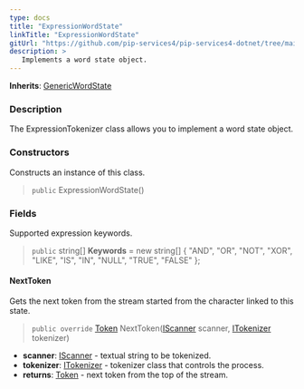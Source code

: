 ```yaml
---
type: docs
title: "ExpressionWordState"
linkTitle: "ExpressionWordState"
gitUrl: "https://github.com/pip-services4/pip-services4-dotnet/tree/main/pip-services4-expressions-dotnet"
description: > 
   Implements a word state object.
---
```


**Inherits**: [GenericWordState](../../../tokenizers/generic/generic_word_state)

### Description

The ExpressionTokenizer class allows you to implement a word state object.

### Constructors
Constructs an instance of this class.

> `public` ExpressionWordState()


### Fields

<span class="hide-title-link">

Supported expression keywords.
> `public` string[] **Keywords** = new string[] { "AND", "OR", "NOT", "XOR", "LIKE", "IS", "IN", "NULL", "TRUE", "FALSE" };

</span>


#### NextToken
Gets the next token from the stream started from the character linked to this state.

> `public override` [Token](../../../tokenizers/token) NextToken([IScanner](../../../io/iscanner) scanner, [ITokenizer](../../../tokenizers/itokenizer) tokenizer)

- **scanner**: [IScanner](../../../io/iscanner) - textual string to be tokenized.
- **tokenizer**: [ITokenizer](../../../tokenizers/itokenizer) - tokenizer class that controls the process.
- **returns**: [Token](../../../tokenizers/token) - next token from the top of the stream.
